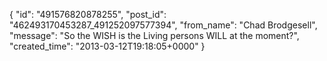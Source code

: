  {
   "id": "491576820878255",
   "post_id": "462493170453287_491252097577394",
   "from_name": "Chad Brodgesell",
   "message": "So the WISH is the Living persons WILL at the moment?",
   "created_time": "2013-03-12T19:18:05+0000"
 }
